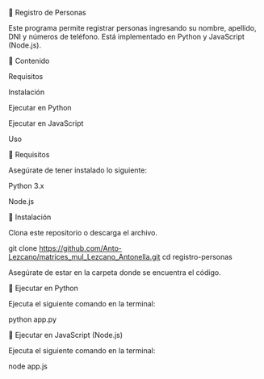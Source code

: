 📌 Registro de Personas

Este programa permite registrar personas ingresando su nombre, apellido, DNI y números de teléfono.
Está implementado en Python y JavaScript (Node.js).

📂 Contenido

Requisitos

Instalación

Ejecutar en Python

Ejecutar en JavaScript

Uso

📌 Requisitos

Asegúrate de tener instalado lo siguiente:

Python 3.x

Node.js

🔧 Instalación

Clona este repositorio o descarga el archivo.

git clone https://github.com/Anto-Lezcano/matrices_mul_Lezcano_Antonella.git
cd registro-personas

Asegúrate de estar en la carpeta donde se encuentra el código.

🚀 Ejecutar en Python

Ejecuta el siguiente comando en la terminal:

python app.py


🚀 Ejecutar en JavaScript (Node.js)

Ejecuta el siguiente comando en la terminal:

node app.js
